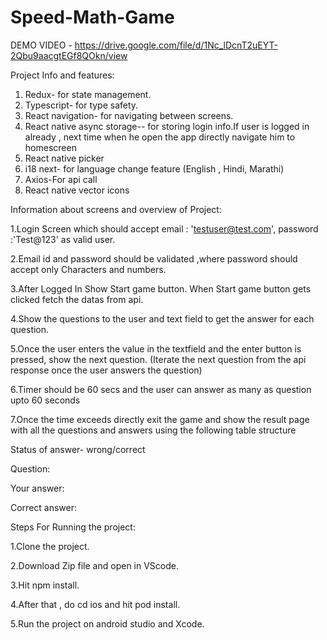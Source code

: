 # Speed-Math-Game

DEMO VIDEO - https://drive.google.com/file/d/1Nc_lDcnT2uEYT-2Qbu9aacgtEGf8QOkn/view

Project Info and features:
1. Redux- for state management.
2. Typescript- for type safety.
3. React navigation- for navigating between screens.
4. React native async storage--  for storing login info.If user is logged in already , next time  when he open the app directly navigate him to homescreen
5. React native picker
6. i18 next- for language change feature (English , Hindi, Marathi)
7. Axios-For api call
8. React native vector icons

Information about screens and overview of Project:

1.Login Screen which should accept email : 'testuser@test.com', password :'Test@123' as valid user.

2.Email id and password should be validated ,where password should accept only Characters and numbers.

3.After Logged In Show Start game button. When Start game button gets clicked fetch the datas from api.

4.Show the questions to the user and text field to get the answer for each question.

5.Once the user enters the value in the textfield and the enter button is pressed, show the next question.
(Iterate the next question from the api response once the user answers the question)

6.Timer should be 60 secs and the user can answer as many as question upto 60 seconds

7.Once the time exceeds directly exit the game and show the result page with all  the questions and answers using the following table structure

Status of answer- wrong/correct 

Question:

Your answer:

Correct answer:


Steps For Running the project:

1.Clone the project.

2.Download Zip file and open in VScode.

3.Hit npm install.

4.After that , do cd ios and hit pod install.

5.Run the project on android studio and Xcode.
